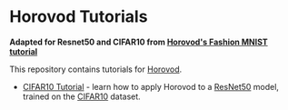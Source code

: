 # Horovod Tutorials

**Adapted for Resnet50 and CIFAR10 from [Horovod's Fashion MNIST tutorial](https://github.com/horovod/tutorials/tree/master/fashion_mnist)**


This repository contains tutorials for [Horovod](http://horovod.ai).

* [CIFAR10 Tutorial](cifar10_resnet50/README.md) - learn how to apply Horovod to a [ResNet50](https://arxiv.org/abs/1512.03385) model, trained on the [CIFAR10](https://www.cs.toronto.edu/~kriz/cifar.html) dataset.
